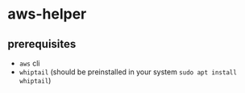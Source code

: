 # aws-helper
## prerequisites
* `aws` cli
* `whiptail` (should be preinstalled in your system `sudo apt install whiptail`)